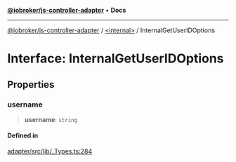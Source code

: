[**@iobroker/js-controller-adapter**](../../README.md) • **Docs**

***

[@iobroker/js-controller-adapter](../../globals.md) / [\<internal\>](../README.md) / InternalGetUserIDOptions

# Interface: InternalGetUserIDOptions

## Properties

### username

> **username**: `string`

#### Defined in

[adapter/src/lib/\_Types.ts:284](https://github.com/ioBroker/ioBroker.js-controller/blob/16f7418df1bc6d07b232fa81310bbbd4fbe2a36c/packages/adapter/src/lib/_Types.ts#L284)
